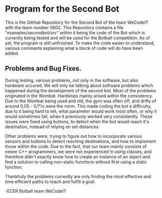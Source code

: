 # Program for the Second Bot

This is the GitHub Repository for the Second Bot of the team WeCodeIT with the team number 0602.
This Repository contains a file "examples/secondbot/src" within it being the code of the Bot which is currently being tested and will be used for the Botball competition.
As of yet, the program is still unfinished. To make the code easier to understand, various comments explaining what a block of code will do have been added.

## Problems and Bug Fixes.
During testing, various problems, not only in the software, but also hardware occured. We will only be talking about software problems which happened during the development of the second bot.
Most of the problems originated in the Wombat. Hardships mainly arised within the consistency. Due to the Wombat being used and old, the gyro was often off, and drifts of around 0,05 - 0,1°/s were the norm.
This made coding the bot a difficulty, due to it being hard to tell, what parameter would work most often, or why it would sometimes fail, when it previously worked very consistently.
These issues were fixed using buttons, to detect when the bot would reach it's destination, instead of relying on set distances.

Other problems were, trying to figure out how to incorporate various sensors and buttons to detect reaching destinations, and how to implement those within the code.
Due to the fact, that our team mainly consists of newer C++ programmers, we were not experienced in using classes, and therefore didn't exactly know how to create an instance of an object and
find a solution to calling non-static functions without first using a static function.

Thankfully the problems currently are only finding the most effective and time efficient paths to reach and fulfill a goal.

-ECER Botball team WeCodeIT
